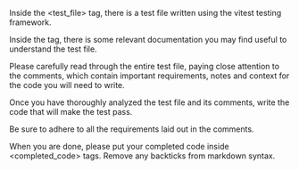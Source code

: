 Inside the <test_file> tag, there is a test file written using the vitest testing framework.

Inside the <documentation> tag, there is some relevant documentation you may find useful to understand the test file.

Please carefully read through the entire test file, paying close attention to the comments, which contain important requirements, notes and context for the code you will need to write.

Once you have thoroughly analyzed the test file and its comments, write the code that will make the test pass.

Be sure to adhere to all the requirements laid out in the comments.

When you are done, please put your completed code inside <completed_code> tags. Remove any backticks from markdown syntax.
